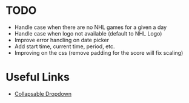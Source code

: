 # TODO
 - Handle case when there are no NHL games for a given a day
 - Handle case when logo not available (default to NHL Logo)
 - Improve error handling on date picker
 - Add start time, current time, period, etc.
 - Improving on the css (remove padding for the score will fix scaling)
# Useful Links
- [Collapsable Dropdown](https://v4-alpha.getbootstrap.com/components/collapse/#example)
